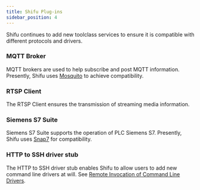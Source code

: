 ```yaml
---
title: Shifu Plug-ins
sidebar_position: 4
---
```


Shifu continues to add new toolclass services to ensure it is compatible with different protocols and drivers.

### MQTT Broker

MQTT brokers are used to help subscribe and post MQTT information. Presently, Shifu uses [Mosquito](https://mosquitto.org/) to achieve compatibility.

### RTSP Client

The RTSP Client ensures the transmission of streaming media information.

### Siemens S7 Suite

Siemens S7 Suite supports the operation of PLC Siemens S7. Presently, Shifu uses [Snap7](http://snap7.sourceforge.net/) for compatibility.

### HTTP to SSH driver stub

The HTTP to SSH driver stub enables Shifu to allow users to add new command line drivers at will. See [Remote Invocation of Command Line Drivers](shifu-advanced-functions/remote-driver-execution.md).
